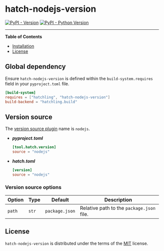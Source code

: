 # hatch-nodejs-version

[![PyPI - Version](https://img.shields.io/pypi/v/hatch-nodejs-version.svg)](https://pypi.org/project/hatch-nodejs-version)
[![PyPI - Python Version](https://img.shields.io/pypi/pyversions/hatch-nodejs-version.svg)](https://pypi.org/project/hatch-nodejs-version)

-----

**Table of Contents**

- [Installation](#installation)
- [License](#license)

## Global dependency

Ensure `hatch-nodejs-version` is defined within the `build-system.requires` field in your `pyproject.toml` file.

```toml
[build-system]
requires = ["hatchling", "hatch-nodejs-version"]
build-backend = "hatchling.build"
```

## Version source

The [version source plugin](https://hatch.pypa.io/latest/plugins/version-source/) name is `nodejs`.

- ***pyproject.toml***

    ```toml
    [tool.hatch.version]
    source = "nodejs"
    ```

- ***hatch.toml***

    ```toml
    [version]
    source = "nodejs"
    ```

### Version source options

| Option        | Type | Default       | Description                                |
|---------------| --- |---------------|--------------------------------------------|
| `path`        | `str` | `package.json` | Relative path to the `package.json` file. |

## License

`hatch-nodejs-version` is distributed under the terms of the [MIT](https://spdx.org/licenses/MIT.html) license.

